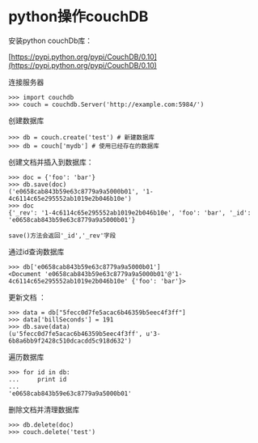 # python操作couchDB

安装python couchDb库：

[https://pypi.python.org/pypi/CouchDB/0.10](https://pypi.python.org/pypi/CouchDB/0.10)
    
    
连接服务器

    >>> import couchdb
    >>> couch = couchdb.Server('http://example.com:5984/')

创建数据库

    >>> db = couch.create('test') # 新建数据库
    >>> db = couch['mydb'] # 使用已经存在的数据库

创建文档并插入到数据库：

    >>> doc = {'foo': 'bar'}
    >>> db.save(doc)
    ('e0658cab843b59e63c8779a9a5000b01', '1-4c6114c65e295552ab1019e2b046b10e')
    >>> doc
    {'_rev': '1-4c6114c65e295552ab1019e2b046b10e', 'foo': 'bar', '_id': 'e0658cab843b59e63c8779a9a5000b01'}

    save()方法会返回'_id','_rev'字段

通过id查询数据库

    >>> db['e0658cab843b59e63c8779a9a5000b01']
    <Document 'e0658cab843b59e63c8779a9a5000b01'@'1-4c6114c65e295552ab1019e2b046b10e' {'foo': 'bar'}>

更新文档 ：
    
    >>> data = db["5fecc0d7fe5acac6b46359b5eec4f3ff"]    
    >>> data['billSeconds'] = 191
    >>> db.save(data)
    (u'5fecc0d7fe5acac6b46359b5eec4f3ff', u'3-6b8a6bb9f2428c510dcacdd5c918d632') 
    
    
遍历数据库

    >>> for id in db:
    ...     print id
    ...
    'e0658cab843b59e63c8779a9a5000b01'

删除文档并清理数据库

    >>> db.delete(doc)
    >>> couch.delete('test') 

